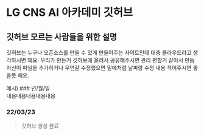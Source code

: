 # LG CNS AI 아카데미 깃허브

## 깃허브 모르는 사람들을 위한 설명
깃허브는 누구나 오픈소스를 만들 수 있게 만들어주는 사이트인데
대충 클라우드라고 생각하시면 돼요.
우리가 만든거 깃허브에 올려서 공유해주시면 관리 편할거 같아서 만듬
자신이 파일을 추가하거나 무언갈 수정했으면 밑에처럼 날짜랑 수정 내용
적어주시면 좋을듯 해요.

예시) ### 년/월/일\
      내용내용내용내용내용

### 22/03/23
> 깃허브 생성 완료
